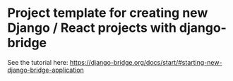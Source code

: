 # Project template for creating new Django / React projects with django-bridge

See the tutorial here: https://django-bridge.org/docs/start/#starting-new-django-bridge-application
